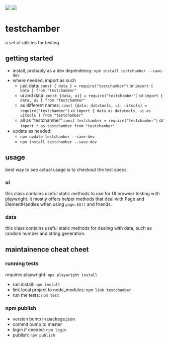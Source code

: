 <a href="https://www.npmjs.com/package/testchamber"><img src="https://img.shields.io/npm/v/testchamber" /></a>
<a href="https://github.com/iamboobert/testchamber/actions/workflows/node.js.yml"><img src="https://img.shields.io/github/actions/workflow/status/iamboobert/testchamber/node.js.yml" /></a>

# testchamber
a set of utilities for testing

## getting started
- install, probably as a dev dependency: `npm install testchamber --save-dev`
- where needed, import as such
  - just data: `const { data } = require("testchamber")` or `import { data } from "testchamber"`
  - ui and data: `const {data, ui} = require("testchamber")` or `import { data, ui } from "testchamber"`
  - as different names: `const {data: datatools, ui: uitools} = require("testchamber")` or `import { data as datatools, ui as uitools } from "testchamber"`
  - all as "testchamber":`const testchamber = require("testchamber")` or `import * as testchamber from "testchamber"`
- update as needed:
  - `npm update testchamber --save-dev`
  - `npm install testchamber --save-dev`  

## usage
best way to see actual usage is to checkout the test specs.
### ui
this class contains useful static methods to use for UI browser testing with playwright. it mostly offers helper methods that deal with Page and ElementHandles when using `page.$$()` and friends.

### data
this class contains useful static methods for dealing with data, such as random number and string generation.

## maintainence cheat cheet

### running tests
requires playwright: `npx playwright install`
- run install: `npm install`
- link local project to node_modules: `npm link testchamber`
- run the tests: `npm test`

### npm publish
- version bump in package.json
- commit bump to master
- login if needed: `npm login`
- publish: `npm publish`
